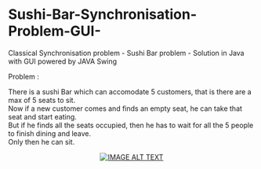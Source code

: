 # Sushi-Bar-Synchronisation-Problem-GUI-
Classical Synchronisation problem - Sushi Bar problem - Solution in Java with GUI powered by JAVA Swing


Problem :
<p>
There is a sushi Bar which can accomodate 5 customers, that is there are a max of 5 seats to sit. <br>
Now if a new customer comes and finds an empty seat, he can take that seat and start eating. <br>
But if he finds all the seats occupied, then he has to wait for all the 5 people to finish dining and leave.<br>
Only then he can sit.<br>
</p>

<div align="center">
  <a href="https://www.youtube.com/watch?v=ks26LrXpD7U"><img src="https://img.youtube.com/vi/ks26LrXpD7U/0.jpg" alt="IMAGE ALT TEXT"></a>
</div>
